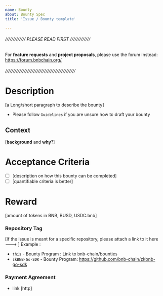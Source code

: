 ```yaml
---
name: Bounty
about: Bounty Spec
title: 'Issue / Bounty template'

---
```


###### ///////////// PLEASE READ FIRST /////////////
For **feature requests** and **project proposals**,
please use the forum instead: https://forum.bnbchain.org/
###### /////////////////////////////////////////////

# Description
[a Long/short paragraph to describe the bounty]
 - Please follow `Guidelines` if you are unsure how to draft your bounty

## Context
[**background** and **why**?]

# Acceptance Criteria
* [ ] [description on how this bounty can be completed]
* [ ] [quantifiable criteria is better]

# Reward
[amount of tokens in BNB, BUSD, USDC.bnb]

### Repository Tag
[If the issue is meant for a specific repository, please attach a link to it here ---> ]
Example : 
 - `this` - Bounty Program : Link to bnb-chain/bounties 
 - `zkBNB-Go-SDK` - Bounty Program:  https://github.com/bnb-chain/zkbnb-go-sdk

### Payment Agreement
- link [http]
